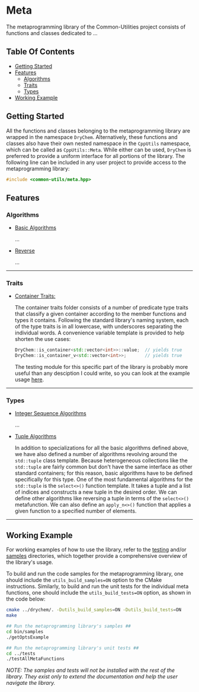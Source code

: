 # Meta

The metaprogramming library of the Common-Utilities project consists of functions and classes dedicated to ...

## Table Of Contents

- [Getting Started](#Getting-Started)
- [Features](#Features)
  - [Algorithms](#Algorithms)
  - [Traits](#Traits)
  - [Types](#Types)
- [Working Example](#Working-Example)

## Getting Started

All the functions and classes belonging to the metaprogramming library are wrapped in the namespace `DryChem`. Alternatively, these functions and classes also have their own nested namespace in the `CppUtils` namespace, which can be called as `CppUtils::Meta`. While either can be used, `DryChem` is preferred to provide a uniform interface for all portions of the library. The following line can be included in any user project to provide access to the metaprogramming library:

```C++
#include <common-utils/meta.hpp>
```

## Features

### Algorithms

- [Basic Algorithms](../../../include/common-utils/meta/algorithms/basicAlgorithms.hpp)

  ...

- [Reverse](../../../include/common-utils/meta/algorithms/reverseList.hpp)

  ...

---

### Traits

- [Container Traits:](../../../include/common-utils/meta/traits/containerTraits.hpp)

  The container traits folder consists of a number of predicate type traits that classify a given container according to the member functions and types it contains. Following the standard library's naming system, each of the type traits is in all lowercase, with underscores separating the individual words. A convenience variable template is provided to help shorten the use cases:

  ```C++
  DryChem::is_container<std::vector<int>>::value;  // yields true
  DryChem::is_container_v<std::vector<int>>;       // yields true
  ```

  The testing module for this specific part of the library is probably more useful than any desciption I could write, so you can look at the example usage [here](../tests/testTraits/testContainerTraits.hpp).

---

### Types

- [Integer Sequence Algorithms](../../../include/common-utils/meta/types/integer_sequences/integerSequenceAlgorithms.hpp)

  ...

- [Tuple Algorithms](../../../include/common-utils/meta/types/tuples/tupleAlgorithms.hpp)

  In addition to specializations for all the basic algorithms defined above, we have also defined a number of algorithms revolving around the `std::tuple` class template. Because heterogeneous collections like the `std::tuple` are fairly common but don't have the same interface as other standard containers; for this reason, basic algorithms have to be defined specifically for this type. One of the most fundamental algorithms for the `std::tuple` is the `select<>()` function template. It takes a tuple and a list of indices and constructs a new tuple in the desired order. We can define other algorithms like reversing a tuple in terms of the `select<>()` metafunction. We can also define an `apply_n<>()` function that applies a given function to a specified number of elements.

---

## Working Example

For working examples of how to use the library, refer to the [testing](../tests) and/or [samples](../samples) directories, which together provide a comprehensive overview of the library's usage.

To build and run the code samples for the metaprogramming library, one should include the `utils_build_samples=ON` option to the CMake instructions. Similarly, to build and run the unit tests for the individual meta functions, one should include the `utils_build_tests=ON` option, as shown in the code below:

```bash
cmake ../drychem/. -Dutils_build_samples=ON -Dutils_build_tests=ON
make

## Run the metaprogramming library's samples ##
cd bin/samples
./getOptsExample

## Run the metaprogramming library's unit tests ##
cd ../tests
./testAllMetaFunctions
```

*NOTE: The samples and tests will not be installed with the rest of the library. They exist only to extend the documentation and help the user navigate the library.*
